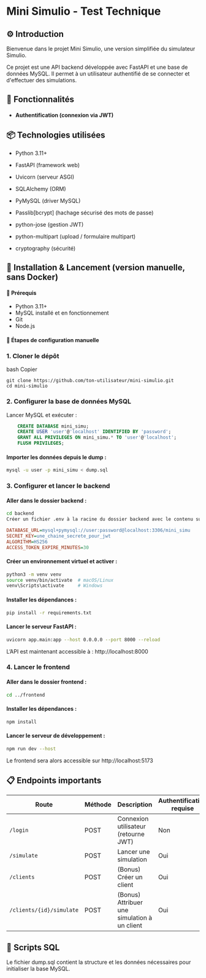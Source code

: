 # Mini Simulio - Test Technique
## ⚙️ Introduction
Bienvenue dans le projet Mini Simulio, une version simplifiée du simulateur Simulio.

Ce projet est une API backend développée avec FastAPI et une base de données MySQL. Il permet à un utilisateur authentifié de se connecter et d'effectuer des simulations.

## 🎯 Fonctionnalités
- #### Authentification (connexion via JWT)

## 📦 Technologies utilisées
- Python 3.11+

- FastAPI (framework web)

- Uvicorn (serveur ASGI)

- SQLAlchemy (ORM)

- PyMySQL (driver MySQL)

- Passlib[bcrypt] (hachage sécurisé des mots de passe)

- python-jose (gestion JWT)

- python-multipart (upload / formulaire multipart)

- cryptography (sécurité)


## 🚀 Installation & Lancement (version manuelle, sans Docker)
#### 🔧 Prérequis
- Python 3.11+
- MySQL installé et en fonctionnement
- Git
- Node.js

#### 🧭 Étapes de configuration manuelle
### 1. Cloner le dépôt
bash
Copier
```
git clone https://github.com/ton-utilisateur/mini-simulio.git
cd mini-simulio
```
### 2. Configurer la base de données MySQL
Lancer MySQL et exécuter :

```sql
    CREATE DATABASE mini_simu;
    CREATE USER 'user'@'localhost' IDENTIFIED BY 'password';
    GRANT ALL PRIVILEGES ON mini_simu.* TO 'user'@'localhost';
    FLUSH PRIVILEGES;
```
#### Importer les données depuis le dump :

```bash
mysql -u user -p mini_simu < dump.sql
```

### 3. Configurer et lancer le backend

#### Aller dans le dossier backend :

```bash
cd backend
Créer un fichier .env à la racine du dossier backend avec le contenu suivant :
```

```ini
DATABASE_URL=mysql+pymysql://user:password@localhost:3306/mini_simu
SECRET_KEY=une_chaine_secrete_pour_jwt
ALGORITHM=HS256
ACCESS_TOKEN_EXPIRE_MINUTES=30
```

#### Créer un environnement virtuel et activer :

```bash
python3 -m venv venv
source venv/bin/activate  # macOS/Linux
venv\Scripts\activate     # Windows
```

#### Installer les dépendances :

```bash
pip install -r requirements.txt
```

#### Lancer le serveur FastAPI :

```bash
uvicorn app.main:app --host 0.0.0.0 --port 8000 --reload
```
L’API est maintenant accessible à : http://localhost:8000

### 4. Lancer le frontend
#### Aller dans le dossier frontend :

```bash
cd ../frontend
```

#### Installer les dépendances :

```bash
npm install
```

#### Lancer le serveur de développement :

```bash
npm run dev --host
```
Le frontend sera alors accessible sur http://localhost:5173

## 📋 Endpoints importants
| Route                    | Méthode | Description                                  | Authentification requise |
| ------------------------ | ------- | -------------------------------------------- | ------------------------ |
| `/login`                 | POST    | Connexion utilisateur (retourne JWT)         | Non                      |
| `/simulate`              | POST    | Lancer une simulation                        | Oui                      |
| `/clients`               | POST    | (Bonus) Créer un client                      | Oui                      |
| `/clients/{id}/simulate` | POST    | (Bonus) Attribuer une simulation à un client | Oui                      |

## 📄 Scripts SQL
Le fichier dump.sql contient la structure et les données nécessaires pour initialiser la base MySQL.
